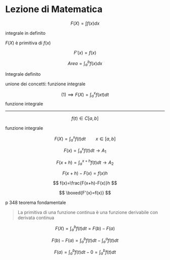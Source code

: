 # Lezione di Matematica


$$
F(X)=\int f(x)dx
$$

integrale in definito

$F(X)$ è primitiva di $f(x)$


$$
F'(x)=f(x)
$$


$$
Area = \int^b_af(x)dx
$$

Integrale definito



unione dei concetti: funzione integrale



$$
(1)\implies F(X)=\int^x_af(xt)dt
$$
funzione integrale


---

$$
f(t)\in C[a,b]
$$

funzione integrale

$$
F(X)=\int^x_af(t)dt\qquad x\in[a,b]
$$


$$
F(x)=\int^x_af(t)dt\to A_1
$$

$$
F(x+h)=\int^{x+h}_af(t)dt\to A_2
$$


$$
F(x+h)-F(x)=f(x)h
$$


$$
f(x)=\frac{F(x+h)-F(x)}h
$$

$$
\boxed{F'(x)=f(x)}
$$




p 348 teorema fondamentale


> La primitiva di una funzione continua è una funzione derivabile con derivata continua 


$$
F(X)=\int^b_af(t)dt = F(b)- F(a)
$$


$$
F(b)-F(a)=\int^b_af(t)dt-\int^a_af(t)dt
$$

$$
F(a)=\int^b_af(t)dt-0=\int^b_af(t)dt
$$
<!--stackedit_data:
eyJoaXN0b3J5IjpbLTczNDMzNzc4MSwtMjg1NzcxNTk4LDk2NT
gwNTc2NiwtNTk2MzczNDUsOTQzNjUxNjA3LDczMjQyNzUxMV19

-->